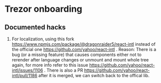 # Trezor onboarding

## Documented hacks

1. For localization, using this fork https://www.npmjs.com/package/@dragonraider5/react-intl instead of the official one 
https://github.com/yahoo/react-intl . Reason:
There is a bug (or a missing feature) that causes components either not to rerender after language changes
or unmount and mount whole tree again, for more info refer to this issue https://github.com/yahoo/react-intl/issues/1106 .
There is also a PR https://github.com/yahoo/react-intl/pull/1186 after it is merged, we can switch back to the offical lib.
